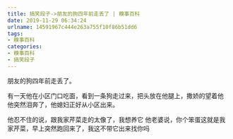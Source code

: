 ```yaml
---
title: 搞笑段子->朋友的狗四年前走丢了 | 糗事百科
date: 2019-11-29 06:34:24
urlname: 14591967c444e263a755f10f86b51dd6
tags: 
- 糗事百科
categories:
- 糗事百科
- 搞笑段子
---
```

朋友的狗四年前走丢了。

有一天他在小区门口吃面，看到一条狗走过来，把头放在他腿上，撒娇的望着他    他突然泪奔了，他媳妇正好从小区出来。

他忍不住的说，跟我家芹菜走的太像了，我想养它    他老婆说，你个笨蛋这就是我家芹菜，早上突然跑回来了，我这不带它出来找你吗


